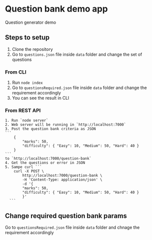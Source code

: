 # Question bank demo app

Question generator demo

## Steps to setup

1. Clone the repository
2. Go to `questions.json` file inside `data` folder and change the set of questions

### From CLI

1. Run `node index`
2. Go to `questionsRequired.json` file inside `data` folder and change the requirement accordingly
3. You can see the result in CLI

### From REST API

    1. Run `node server`
    2. Web server will be running in `http://localhost:7000`
    3. Post the question bank criteria as JSON 
    ```
        {
            "marks": 50,
            "difficulty": { "Easy": 10, "Medium": 50, "Hard": 40 }
        }
    ``` 
    to `http://localhost:7000/question-bank`
    4. Get the questions or error in JSON
    5. Sampe curl ```
        curl -X POST \
            http://localhost:7000/question-bank \
            -H 'Content-Type: application/json' \
            -d '{
            "marks": 50,
            "difficulty": { "Easy": 10, "Medium": 50, "Hard": 40 }
            }'
      ```

## Change required question bank params

Go to `questionsRequired.json` file inside `data` folder and chnage the requirement accordingly
